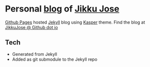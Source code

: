 # Personal [blog][jikku-blog] of [Jikku Jose][jikku-twitter]

[Github Pages][github-pages] hosted [Jekyll][jekyll] blog using [Kasper][kasper] theme. Find the blog at [JikkuJose @ Github dot io][jikku-blog]

## Tech

* Generated from Jekyll
* Added as git submodule to the Jekyll repo

[github-pages]: https://pages.github.com
[jekyll]: https://www.jekyllrb.com
[kasper]: https://github.com/rosario/kasper
[jikku-blog]: https://jikkujose.github.io
[jikku-twitter]: https://twitter.com/jikkujose

